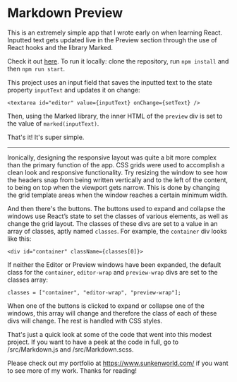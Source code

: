# Markdown Preview

This is an extremely simple app that I wrote early on when learning React. Inputted text gets updated live in the Preview section through the use of React hooks and the library Marked.

Check it out [here](https://www.sunkenworld.com/markdown-app). To run it locally: clone the repository, run `npm install` and then `npm run start`.

This project uses an input field that saves the inputted text to the state property `inputText` and updates it on change:

```
<textarea id="editor" value={inputText} onChange={setText} />
```

Then, using the Marked library, the inner HTML of the `preview` div is set to the value of `marked(inputText)`.

That's it! It's super simple.

---

Ironically, designing the responsive layout was quite a bit more complex than the primary function of the app. CSS grids were used to accomplish a clean look and responsive functionality. Try resizing the window to see how the headers snap from being written vertically and to the left of the content, to being on top when the viewport gets narrow. This is done by changing the grid template areas when the window reaches a certain minimum width.

And then there's the buttons. The buttons used to expand and collapse the windows use React’s state to set the classes of various elements, as well as change the grid layout. The classes of these divs are set to a value in an array of classes, aptly named `classes`. For example, the `container` div looks like this:

```
<div id="container" className={classes[0]}>
```

If neither the Editor or Preview windows have been expanded, the default class for the `container`, `editor-wrap` and `preview-wrap` divs are set to the classes array:

```
classes = ["container", "editor-wrap", "preview-wrap"];
```

When one of the buttons is clicked to expand or collapse one of the windows, this array will change and therefore the class of each of these divs will change. The rest is handled with CSS styles.

That's just a quick look at some of the code that went into this modest project. If you want to have a peek at the code in full, go to /src/Markdown.js and /src/Markdown.scss.

Please check out my portfolio at https://www.sunkenworld.com/ if you want to see more of my work. Thanks for reading!
